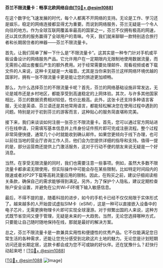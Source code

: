 **芬兰不限流量卡：畅享北欧网络自由[[TG💪+ @esim1088](https://t.me/s/esim1088)]**

在这个数字化飞速发展的时代，每个人都离不开网络的支持。无论是工作、学习还是娱乐，稳定的网络连接都显得尤为重要。而说到网络服务，芬兰无疑是一个令人向往的地方。作为全球互联网覆盖率最高的国家之一，芬兰不仅拥有极高的网速，还以其优质的服务赢得了全球用户的青睐。今天，我们就来聊聊一款特别适合旅行者和长期居住者的神器——芬兰不限流量卡。

首先，让我们简单了解一下什么是“不限流量卡”。这其实是一种专门针对手机或平板设备设计的网络服务产品。它允许用户在一定期限内无限制地使用数据流量，而无需担心超出套餐后产生的额外费用。对于经常需要处理邮件、观看视频或者下载文件的人来说，这种卡无疑是一大福音。尤其是当你来到芬兰这样网络环境优越的国家时，拥有一张不限流量卡更是能让您的旅途更加顺畅。

那么，为什么选择芬兰的不限流量卡呢？首先，芬兰的网络基础设施非常发达，无论是城市还是乡村地区，都能享受到高速稳定的上网体验。其次，与许多其他国家相比，芬兰的数据资费相对较低，性价比极高。此外，这张卡还支持多种语言客服，无论是英语、芬兰语还是其他常用语言，都能轻松解决您在使用过程中遇到的问题。特别是对于初到芬兰的游客而言，这种贴心的服务简直堪称完美。

接下来，我们来谈谈如何注册一张芬兰不限流量卡。首先，您可以通过官方网站进行在线申请，只需填写基本信息并上传身份证件照片即可完成注册流程。整个过程非常简便快捷，通常几个小时就能收到确认邮件。如果您更倾向于线下办理，也可以前往当地的营业厅咨询工作人员，他们会为您提供详细的指导和支持。值得一提的是，部分运营商还提供上门激活服务，这对于行动不便的朋友来说无疑是一个好消息。

当然，在享受无限流量的同时，我们也需要注意一些事项。例如，虽然大多数不限流量卡都承诺无限使用，但实际操作中可能会存在某些限制，比如特定时间段内的限速或者对P2P下载等高耗流量应用的限制。因此，在购买之前，建议仔细阅读相关条款，确保自己的需求能够得到满足。另外，为了保护个人隐私，建议定期检查账户安全设置，并避免在公共Wi-Fi环境下输入敏感信息。

最后，不得不提的是，随着科技的进步，如今的手机卡已经不仅仅局限于实体形式了。越来越多的人开始尝试虚拟SIM卡（eSIM），这是一种可以直接嵌入设备中的电子芯片，无需更换物理卡片即可实现全球漫游。对于频繁出国的人来说，这种方式既节省空间又便于管理，无疑是未来的一大趋势。当然，无论您选择哪种方式，只要能让自己随时随地保持在线，那就是最好的解决方案。

总之，芬兰不限流量卡是一款兼具实用性和便捷性的优秀产品。它不仅能满足您日常生活的各种需求，还能让您充分感受到北欧这片土地的魅力。无论您是计划短期访问还是长期定居，这款卡都会成为您不可或缺的好伙伴。还在犹豫什么？赶快行动起来吧！[[TG💪+ @esim1088](https://t.me/s/esim1088)]

[[TG💪+ @esim1088](https://t.me/s/esim1088) ![Image](https://i.postimg.cc/4NQfJmqS/Snipaste-2025-05-13-00-14-12.png)]